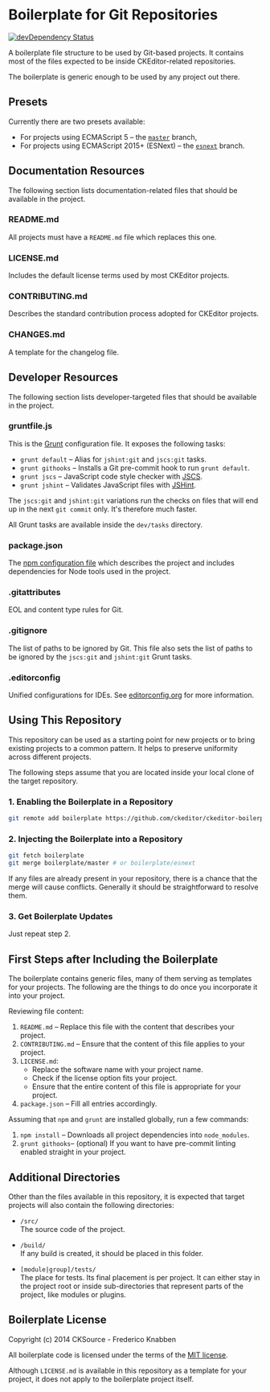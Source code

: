 Boilerplate for Git Repositories
================================

[![devDependency Status](https://david-dm.org/ckeditor/ckeditor-boilerplate/dev-status.svg)](https://david-dm.org/ckeditor/ckeditor-boilerplate#info=devDependencies)

A boilerplate file structure to be used by Git-based projects. It contains most of the files expected to be inside
CKEditor-related repositories.

The boilerplate is generic enough to be used by any project out there.

## Presets

Currently there are two presets available:

 * For projects using ECMAScript 5 &ndash; the [`master`](https://github.com/ckeditor/ckeditor-boilerplate/tree/master) branch,
 * For projects using ECMAScript 2015+ (ESNext) &ndash; the [`esnext`](https://github.com/ckeditor/ckeditor-boilerplate/tree/esnext) branch.

## Documentation Resources

The following section lists documentation-related files that should be available in the project.

### README.md

All projects must have a `README.md` file which replaces this one.

### LICENSE.md

Includes the default license terms used by most CKEditor projects.

### CONTRIBUTING.md

Describes the standard contribution process adopted for CKEditor projects.

### CHANGES.md

A template for the changelog file.

## Developer Resources

The following section lists developer-targeted files that should be available in the project.

### gruntfile.js

This is the [Grunt](http://gruntjs.com/) configuration file. It exposes the following tasks:

 * `grunt default` &ndash; Alias for `jshint:git` and `jscs:git` tasks.
 * `grunt githooks` &ndash;  Installs a Git pre-commit hook to run `grunt default`.
 * `grunt jscs` &ndash; JavaScript code style checker with [JSCS](https://github.com/jscs-dev/node-jscs).
 * `grunt jshint` &ndash; Validates JavaScript files with [JSHint](https://github.com/jshint/jshint).

The `jscs:git` and `jshint:git` variations run the checks on files that will end up in the next `git commit` only. It's
therefore much faster.

All Grunt tasks are available inside the `dev/tasks` directory.

### package.json

The [npm configuration file](https://www.npmjs.org/doc/files/package.json.html) which describes the project and
includes dependencies for Node tools used in the project.

### .gitattributes

EOL and content type rules for Git.

### .gitignore

The list of paths to be ignored by Git. This file also sets the list of paths to be ignored by the `jscs:git` and `jshint:git`
Grunt tasks.

### .editorconfig

Unified configurations for IDEs. See
[editorconfig.org](http://editorconfig.org/) for more information.

## Using This Repository

This repository can be used as a starting point for new projects or to bring existing projects to a common pattern. It
helps to preserve uniformity across different projects.

The following steps assume that you are located inside your local clone of the target repository.

### 1. Enabling the Boilerplate in a Repository

```bash
git remote add boilerplate https://github.com/ckeditor/ckeditor-boilerplate.git
```

### 2. Injecting the Boilerplate into a Repository

```bash
git fetch boilerplate
git merge boilerplate/master # or boilerplate/esnext
```

If any files are already present in your repository, there is a chance that the merge will cause conflicts. Generally it should
be straightforward to resolve them.

### 3. Get Boilerplate Updates

Just repeat step 2.

## First Steps after Including the Boilerplate

The boilerplate contains generic files, many of them serving as templates for your projects. The following are the
things to do once you incorporate it into your project.

Reviewing file content:

1. `README.md` &ndash; Replace this file with the content that describes your project.
2. `CONTRIBUTING.md` &ndash; Ensure that the content of this file applies to your project.
3. `LICENSE.md`:
   * Replace the software name with your project name.
   * Check if the license option fits your project.
   * Ensure that the entire content of this file is appropriate for your project.
4. `package.json` &ndash; Fill all entries accordingly.

Assuming that `npm` and `grunt` are installed globally, run a few commands:

1. `npm install` &ndash; Downloads all project dependencies into `node_modules`.
2. `grunt githooks`&ndash; (optional) If you want to have pre-commit linting enabled straight in your project.

## Additional Directories

Other than the files available in this repository, it is expected that target projects will also contain the following directories:

* `/src/`<br>
  The source code of the project.

* `/build/`<br>
  If any build is created, it should be placed in this folder.

* `[module|group]/tests/`<br>
  The place for tests. Its final placement is per project. It can either stay in the project root or inside sub-directories that represent parts of the project, like modules or plugins.

## Boilerplate License

Copyright (c) 2014 CKSource - Frederico Knabben

All boilerplate code is licensed under the terms of the [MIT license](http://opensource.org/licenses/MIT).

Although `LICENSE.md` is available in this repository as a template for your project, it does not apply to the
boilerplate project itself.

